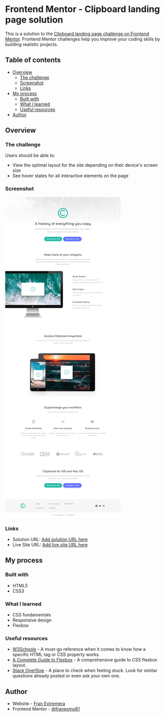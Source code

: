 # Frontend Mentor - Clipboard landing page solution

This is a solution to the [Clipboard landing page challenge on Frontend Mentor](https://www.frontendmentor.io/challenges/clipboard-landing-page-5cc9bccd6c4c91111378ecb9). Frontend Mentor challenges help you improve your coding skills by building realistic projects. 

## Table of contents

- [Overview](#overview)
  - [The challenge](#the-challenge)
  - [Screenshot](#screenshot)
  - [Links](#links)
- [My process](#my-process)
  - [Built with](#built-with)
  - [What I learned](#what-i-learned)
  - [Useful resources](#useful-resources)
- [Author](#author)

## Overview

### The challenge

Users should be able to:

- View the optimal layout for the site depending on their device's screen size
- See hover states for all interactive elements on the page

### Screenshot

![](./screenshot.png)

### Links

- Solution URL: [Add solution URL here](https://your-solution-url.com)
- Live Site URL: [Add live site URL here](https://your-live-site-url.com)

## My process

### Built with

- HTML5
- CSS3

### What I learned

- CSS fundamentals
- Responsive design
- Flexbox

### Useful resources

- [W3Schools](https://www.w3schools.com/) - A must-go reference when it comes to know how a specific HTML tag or CSS property works.
- [A Complete Guide to Flexbox](https://css-tricks.com/snippets/css/a-guide-to-flexbox/) - A comprehensive guide to CSS flexbox layout.
- [Stack Overflow](https://stackoverflow.com//) - A place to check when feeling stuck. Look for similar questions already posted or even ask your own one.

## Author

- Website - [Fran Extremera](http://franextremera.com/)
- Frontend Mentor - [@franexmo81](https://www.frontendmentor.io/profile/franexmo81)
